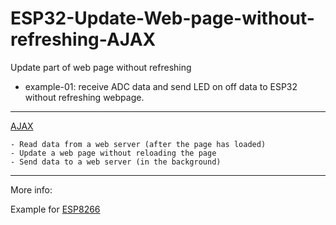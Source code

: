 # ESP32-Update-Web-page-without-refreshing-AJAX

Update part of web page without refreshing

- example-01: receive ADC data and send LED on off data to ESP32 without refreshing webpage.

-----

[AJAX](https://www.w3schools.com/js/js_ajax_intro.asp)

    - Read data from a web server (after the page has loaded)
    - Update a web page without reloading the page
    - Send data to a web server (in the background)

------

More info:

Example for [ESP8266](https://circuits4you.com/2018/02/04/esp8266-ajax-update-part-of-web-page-without-refreshing/) 
